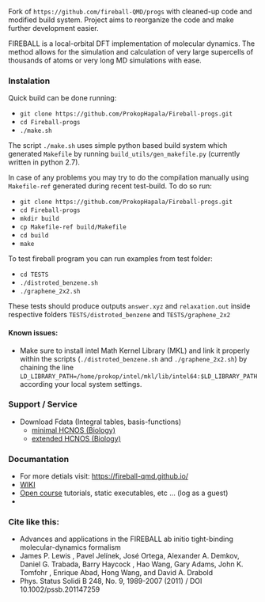 
Fork of `https://github.com/fireball-QMD/progs` with cleaned-up code and modified build system. Project aims to reorganize the code and make further development easier.

FIREBALL is a local-orbital DFT implementation of molecular dynamics. The method allows for the simulation and calculation of very large supercells of thousands of atoms or very long MD simulations with ease.

### Instalation

Quick build can be done running:

 * `git clone https://github.com/ProkopHapala/Fireball-progs.git`
 * `cd Fireball-progs`
 * `./make.sh`

The script `./make.sh` uses simple python based build system which generated `Makefile` by running `build_utils/gen_makefile.py` (currently written in python 2.7). 

In case of any problems you may try to do the compilation manually using `Makefile-ref` generated during recent test-build. To do so run:

 * `git clone https://github.com/ProkopHapala/Fireball-progs.git`
 * `cd Fireball-progs`
 * `mkdir build`
 * `cp Makefile-ref build/Makefile`
 * `cd build`
 * `make`

To test fireball program you can run examples from test folder:

 * `cd TESTS`
 * `./distroted_benzene.sh`
 * `./graphene_2x2.sh`

These tests should produce outputs `answer.xyz` and `relaxation.out` inside respective folders `TESTS/distroted_benzene` and `TESTS/graphene_2x2`

#### **Known issues:**
 * Make sure to install intel Math Kernel Library (MKL) and link it properly within the scripts (`./distroted_benzene.sh` and `./graphene_2x2.sh`) by chaining the line `LD_LIBRARY_PATH=/home/prokop/intel/mkl/lib/intel64:$LD_LIBRARY_PATH` according your local system settings.

### Support / Service

* Download Fdata (Integral tables, basis-functions)
    * [ minimal  HCNOS (Biology)](http://fireball.ftmc.uam.es/Fdata_HCNOS.tar.gz)
    * [ extended HCNOS (Biology)](http://fireball.ftmc.uam.es/Fdata_HCNOS_ext.tar.gz)

### Documantation

 * For more detials visit: https://fireball-qmd.github.io/
 * [WIKI](https://nanosurf.fzu.cz/wiki/doku.php?id=fireball)
 * [Open course](http://fireball.ftmc.uam.es/moodle/login/index.php)  tutorials, static executables, etc … (log as a guest)
 *

### Cite like this:

 * Advances and applications in the FIREBALL ab initio tight-binding molecular-dynamics formalism
 * James P. Lewis , Pavel Jelínek, José Ortega, Alexander A. Demkov, Daniel G. Trabada, Barry Haycock , Hao Wang, Gary Adams, John K. Tomfohr , Enrique Abad, Hong Wang, and David A. Drabold
 * Phys. Status Solidi B 248, No. 9, 1989-2007 (2011) / DOI 10.1002/pssb.201147259
